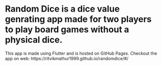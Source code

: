<h1>Random Dice is a dice value genrating app made for two players to play board games without a physical dice.</h1>
This app is made using Flutter and is hosted on GitHub Pages.
Checkout the app on web: https://ritvikmathur1999.github.io/randomdice/#/
